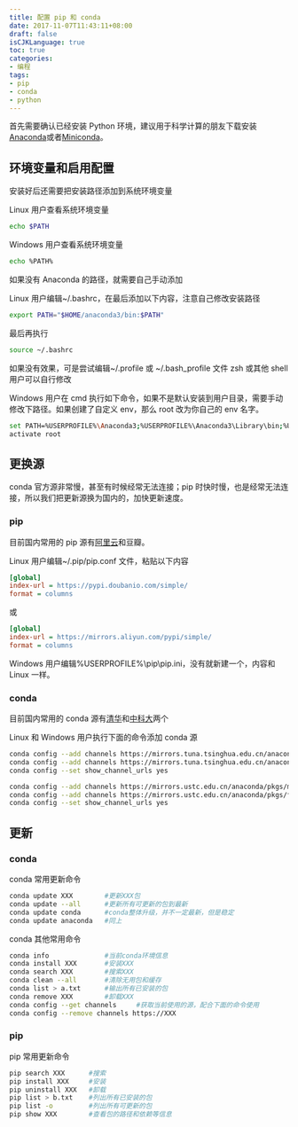 ```yaml
---
title: 配置 pip 和 conda
date: 2017-11-07T11:43:11+08:00
draft: false
isCJKLanguage: true
toc: true
categories:
- 编程
tags:
- pip
- conda
- python
---
```


首先需要确认已经安装 Python 环境，建议用于科学计算的朋友下载安装[Anaconda](https://www.anaconda.com/download/)或者[Miniconda](https://conda.io/miniconda.html)。

## 环境变量和启用配置

安装好后还需要把安装路径添加到系统环境变量

Linux 用户查看系统环境变量

```bash
echo $PATH
```

Windows 用户查看系统环境变量

```bash
echo %PATH%
```

如果没有 Anaconda 的路径，就需要自己手动添加

Linux 用户编辑~/.bashrc，在最后添加以下内容，注意自己修改安装路径

```bash
export PATH="$HOME/anaconda3/bin:$PATH"
```

最后再执行

```bash
source ~/.bashrc
```

如果没有效果，可是尝试编辑~/.profile 或 ~/.bash_profile 文件
zsh 或其他 shell 用户可以自行修改

Windows 用户在 cmd 执行如下命令，如果不是默认安装到用户目录，需要手动修改下路径。如果创建了自定义 env，那么 root 改为你自己的 env 名字。

```bash
set PATH=%USERPROFILE%\Anaconda3;%USERPROFILE%\Anaconda3\Library\bin;%USERPROFILE%\Anaconda3\Scripts;%PATH%
activate root
```

## 更换源

conda 官方源非常慢，甚至有时候经常无法连接；pip 时快时慢，也是经常无法连接，所以我们把更新源换为国内的，加快更新速度。

### **pip**

目前国内常用的 pip 源有[阿里云](http://mirrors.aliyun.com/help/pypi)和豆瓣。

Linux 用户编辑~/.pip/pip.conf 文件，粘贴以下内容

```ini
[global]
index-url = https://pypi.doubanio.com/simple/
format = columns
```

或

```ini
[global]
index-url = https://mirrors.aliyun.com/pypi/simple/
format = columns
```

Windows 用户编辑%USERPROFILE%\pip\pip.ini，没有就新建一个，内容和 Linux 一样。

### **conda**

目前国内常用的 conda 源有[清华](https://mirrors.tuna.tsinghua.edu.cn/help/anaconda/)和[中科大](http://mirrors.ustc.edu.cn/help/anaconda.html)两个

Linux 和 Windows 用户执行下面的命令添加 conda 源

```bash
conda config --add channels https://mirrors.tuna.tsinghua.edu.cn/anaconda/pkgs/main/
conda config --add channels https://mirrors.tuna.tsinghua.edu.cn/anaconda/pkgs/free/
conda config --set show_channel_urls yes
```

```bash
conda config --add channels https://mirrors.ustc.edu.cn/anaconda/pkgs/main/
conda config --add channels https://mirrors.ustc.edu.cn/anaconda/pkgs/free/
conda config --set show_channel_urls yes
```

## 更新

### **conda**

conda 常用更新命令

```bash
conda update XXX        #更新XXX包
conda update --all      #更新所有可更新的包到最新
conda update conda      #conda整体升级，并不一定最新，但是稳定
conda update anaconda   #同上
```

conda 其他常用命令

```bash
conda info              #当前conda环境信息
conda install XXX       #安装XXX
conda search XXX        #搜索XXX
conda clean --all       #清除无用包和缓存
conda list > a.txt      #输出所有已安装的包
conda remove XXX        #卸载XXX
conda config --get channels     #获取当前使用的源，配合下面的命令使用
conda config --remove channels https://XXX
```

### **pip**

pip 常用更新命令

```bash
pip search XXX      #搜索
pip install XXX     #安装
pip uninstall XXX   #卸载
pip list > b.txt    #列出所有已安装的包
pip list -o         #列出所有可更新的包
pip show XXX        #查看包的路径和依赖等信息
```
